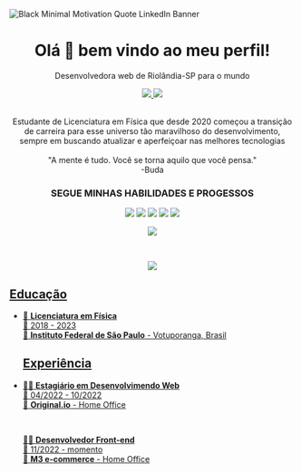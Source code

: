 ![Black Minimal Motivation Quote LinkedIn Banner](https://user-images.githubusercontent.com/98420637/198363808-4b63c16d-c5b4-4d3d-8bca-063ead026553.png)

<h1 align='center'>
  Olá 👋 bem vindo ao meu perfil!
</h1>

<p align='center'>
  Desenvolvedora web de Riolândia-SP para o mundo
</p>

<p align='center'>
  <a href="https://www.linkedin.com/in/yasmim-fernanda-ferreira/">
    <img src="https://img.shields.io/badge/linkedin-%230077B5.svg?&style=for-the-badge&logo=linkedin&logoColor=white" />
  </a>   
  <a href="https://instagram.com/yasmimfernandaferreira">
    <img src="https://img.shields.io/badge/instagram-%23E4405F.svg?&style=for-the-badge&logo=instagram&logoColor=white" />        
  </a>   
</p>

<p align='center'>
   </br>
  Estudante de Licenciatura em Física que desde 2020 começou a transição de carreira para esse universo tão maravilhoso do desenvolvimento, sempre em buscando atualizar e aperfeiçoar nas melhores tecnologias 
  </br>
   </br>
  "A mente é tudo. Você se torna aquilo que você pensa."
   </br>
  -Buda
   </br>
</p>

<h3 align='center'>
  SEGUE MINHAS HABILIDADES E PROGESSOS
 </h3>

<p align='center'>
 <img src="https://img.shields.io/badge/React-20232A?style=for-the-badge&logo=react&logoColor=61DAFB">    <img src="https://img.shields.io/badge/JavaScript-323330?style=for-the-badge&logo=javascript&logoColor=F7DF1E">    <img src="https://img.shields.io/badge/TypeScript-007ACC?style=for-the-badge&logo=typescript&logoColor=white">     <img src="https://img.shields.io/badge/HTML5-E34F26?style=for-the-badge&logo=html5&logoColor=white">    <img src="https://img.shields.io/badge/Sass-CC6699?style=for-the-badge&logo=sass&logoColor=white">  
 </p>


<p align='center'>
  <a href="#"><img src="https://github-readme-stats.vercel.app/api?username=YasmimFFerreira&show_icons=true&theme=synthwave">
 </p>
  </br>
<p align='center'>
 <a href="#"><img src="https://github-readme-stats.vercel.app/api/top-langs/?username=YasmimFFerreira&show_icons=true&theme=synthwave">
    </p>

  ##  Educação
- 📖 **Licenciatura em Física** \
📆 2018 - 2023\
📍 **Instituto Federal de São Paulo** - Votuporanga, Brasil
  
  
  ##  Experiência

- 👨‍💻 **Estagiário em Desenvolvimendo Web** \
📆 04/2022 - 10/2022\
📍 **Original.io** - Home Office
  
  </br>
  
   👨‍💻 **Desenvolvedor Front-end** \
📆 11/2022 - momento\
📍 **M3 e-commerce** - Home Office
  
